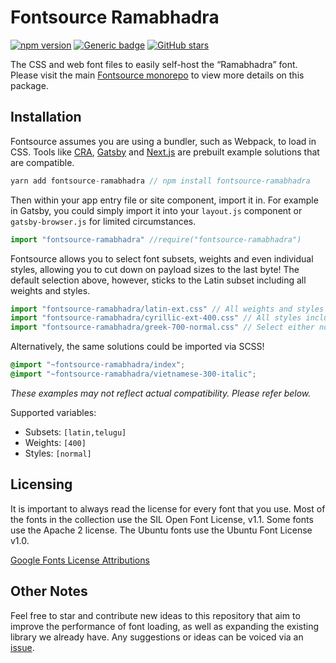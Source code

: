 # Fontsource Ramabhadra

[![npm version](https://badge.fury.io/js/fontsource-ramabhadra.svg)](https://github.com/DecliningLotus/fontsource) [![Generic badge](https://img.shields.io/badge/fontsource-passing-brightgreen)](https://github.com/DecliningLotus/fontsource) [![GitHub stars](https://img.shields.io/github/stars/DecliningLotus/fontsource.svg?style=social&label=Star&maxAge=2592000)](https://GitHub.com/DecliningLotus/fontsource/stargazers/)

The CSS and web font files to easily self-host the “Ramabhadra” font. Please visit the main [Fontsource monorepo](https://github.com/DecliningLotus/fontsource) to view more details on this package.

## Installation

Fontsource assumes you are using a bundler, such as Webpack, to load in CSS. Tools like [CRA](https://create-react-app.dev/), [Gatsby](https://www.gatsbyjs.org/) and [Next.js](https://nextjs.org/) are prebuilt example solutions that are compatible.

```javascript
yarn add fontsource-ramabhadra // npm install fontsource-ramabhadra
```

Then within your app entry file or site component, import it in. For example in Gatsby, you could simply import it into your `layout.js` component or `gatsby-browser.js` for limited circumstances.

```javascript
import "fontsource-ramabhadra" //require("fontsource-ramabhadra")
```

Fontsource allows you to select font subsets, weights and even individual styles, allowing you to cut down on payload sizes to the last byte! The default selection above, however, sticks to the Latin subset including all weights and styles.

```javascript
import "fontsource-ramabhadra/latin-ext.css" // All weights and styles included.
import "fontsource-ramabhadra/cyrillic-ext-400.css" // All styles included.
import "fontsource-ramabhadra/greek-700-normal.css" // Select either normal or italic.
```

Alternatively, the same solutions could be imported via SCSS!

```scss
@import "~fontsource-ramabhadra/index";
@import "~fontsource-ramabhadra/vietnamese-300-italic";
```

_These examples may not reflect actual compatibility. Please refer below._

Supported variables:

- Subsets: `[latin,telugu]`
- Weights: `[400]`
- Styles: `[normal]`

## Licensing

It is important to always read the license for every font that you use.
Most of the fonts in the collection use the SIL Open Font License, v1.1. Some fonts use the Apache 2 license. The Ubuntu fonts use the Ubuntu Font License v1.0.

[Google Fonts License Attributions](https://fonts.google.com/attribution)

## Other Notes

Feel free to star and contribute new ideas to this repository that aim to improve the performance of font loading, as well as expanding the existing library we already have. Any suggestions or ideas can be voiced via an [issue](https://github.com/DecliningLotus/fontsource/issues).
